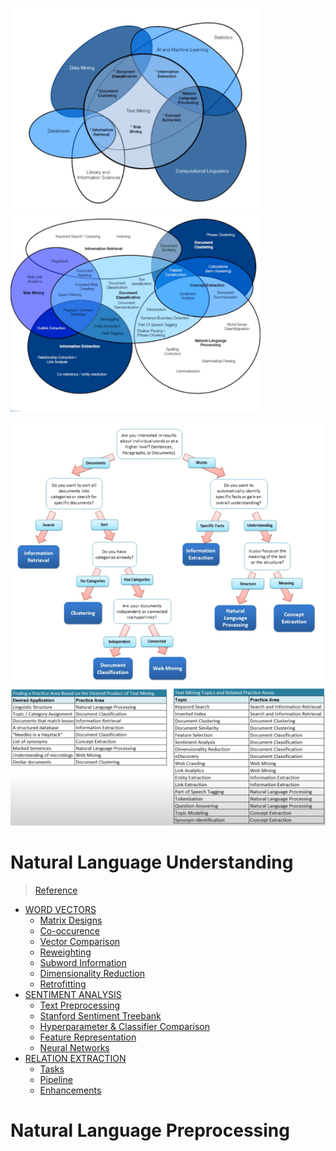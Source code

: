 <p float="left">
  <img src="Images/TextMining.PNG" width="400"/>
  <img src="Images/TextMining2.PNG" width="400">
</p>

<img src="Images/FlowTextMining.PNG" width="800">
<img src="Images/FlowTextMining2.PNG" width="600">

# Natural Language Understanding
> [Reference](https://www.youtube.com/playlist?list=PLoROMvodv4rObpMCir6rNNUlFAn56Js20)

- [WORD VECTORS](https://github.com/Gmabatah93/TextAnalysis#word-vectors)
  + [Matrix Designs](https://github.com/Gmabatah93/TextAnalysis#matrix-designs)
  + [Co-occurence](https://github.com/Gmabatah93/TextAnalysis#co-occurence)
  + [Vector Comparison](https://github.com/Gmabatah93/TextAnalysis#vector-comparison)
  + [Reweighting](https://github.com/Gmabatah93/TextAnalysis#reweighting)
  + [Subword Information](https://github.com/Gmabatah93/TextAnalysis#subword-information)
  + [Dimensionality Reduction](https://github.com/Gmabatah93/TextAnalysis#dimensionality-reduction)
  + [Retrofitting](hhttps://github.com/Gmabatah93/TextAnalysis#relation-extractionttps://github.com/Gmabatah93/TextAnalysis#retrofitting)
- [SENTIMENT ANALYSIS](https://github.com/Gmabatah93/TextAnalysis#sentiment-analysis)
  + [Text Preprocessing](https://github.com/Gmabatah93/TextAnalysis#text-preprocessing)
  + [Stanford Sentiment Treebank](https://github.com/Gmabatah93/TextAnalysis#stanford-sentiment-treebank)
  + [Hyperparameter & Classifier Comparison](https://github.com/Gmabatah93/TextAnalysis#hyperparameters--classifier-comparison)
  + [Feature Representation](https://github.com/Gmabatah93/TextAnalysis#feature-representation)
  + [Neural Networks](https://github.com/Gmabatah93/TextAnalysis#neural-networks)
- [RELATION EXTRACTION](https://github.com/Gmabatah93/TextAnalysis#relation-extraction)
  + [Tasks](https://github.com/Gmabatah93/TextAnalysis#tasks)
  + [Pipeline](https://github.com/Gmabatah93/TextAnalysis#pipeline)
  + [Enhancements](https://github.com/Gmabatah93/TextAnalysis#enhancements)

# Natural Language Preprocessing
